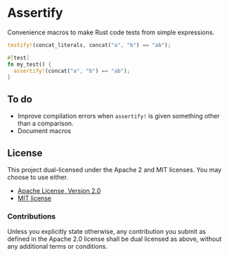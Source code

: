 # Assertify

Convenience macros to make Rust code tests from simple expressions.

```rust
testify!(concat_literals, concat("a", "b") == "ab");

#[test]
fn my_test() {
  assertify!(concat("a", "b") == "ab");
}
```

## To do

  * Improve compilation errors when `assertify!` is given something other than
    a comparison.
  * Document macros

## License

This project dual-licensed under the Apache 2 and MIT licenses. You may choose
to use either.

  * [Apache License, Version 2.0](LICENSE-APACHE)
  * [MIT license](LICENSE-MIT)

### Contributions

Unless you explicitly state otherwise, any contribution you submit as defined
in the Apache 2.0 license shall be dual licensed as above, without any
additional terms or conditions.

